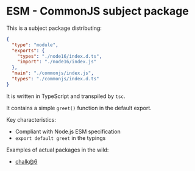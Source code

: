 # ESM - CommonJS subject package

This is a subject package distributing:

```json
{
  "type": "module",
  "exports": {
    "types": "./node16/index.d.ts",
    "import": "./node16/index.js"
  },
  "main": "./commonjs/index.js",
  "types": "./commonjs/index.d.ts"
}
```

It is written in TypeScript and transpiled by `tsc`.

It contains a simple `greet()` function in the default export.

Key characteristics:

- Compliant with Node.js ESM specification
- `export default greet` in the typings

Examples of actual packages in the wild:

- [chalk@6](https://github.com/chalk/ansi-styles)
